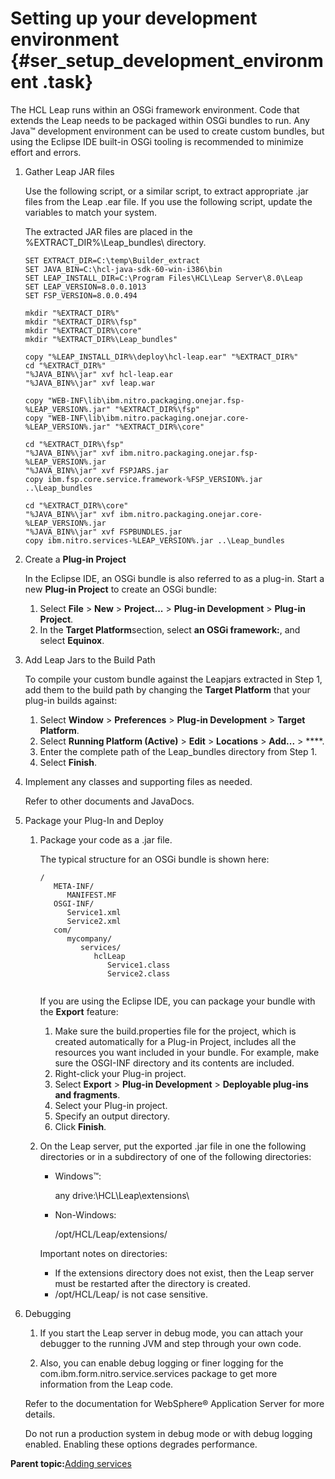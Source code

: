 # Setting up your development environment {#ser_setup_development_environment .task}

The HCL Leap runs within an OSGi framework environment. Code that extends the Leap needs to be packaged within OSGi bundles to run. Any Java™ development environment can be used to create custom bundles, but using the Eclipse IDE built-in OSGi tooling is recommended to minimize effort and errors.

1.  Gather Leap JAR files

    Use the following script, or a similar script, to extract appropriate .jar files from the Leap .ear file. If you use the following script, update the variables to match your system.

    The extracted JAR files are placed in the %EXTRACT\_DIR%\\Leap\_bundles\\ directory.

    ```
    SET EXTRACT_DIR=C:\temp\Builder_extract
    SET JAVA_BIN=C:\hcl-java-sdk-60-win-i386\bin
    SET LEAP_INSTALL_DIR=C:\Program Files\HCL\Leap Server\8.0\Leap
    SET LEAP_VERSION=8.0.0.1013
    SET FSP_VERSION=8.0.0.494
    
    mkdir "%EXTRACT_DIR%"
    mkdir "%EXTRACT_DIR%\fsp"
    mkdir "%EXTRACT_DIR%\core"
    mkdir "%EXTRACT_DIR%\Leap_bundles"
    
    copy "%LEAP_INSTALL_DIR%\deploy\hcl-leap.ear" "%EXTRACT_DIR%"
    cd "%EXTRACT_DIR%"
    "%JAVA_BIN%\jar" xvf hcl-leap.ear
    "%JAVA_BIN%\jar" xvf leap.war
    
    copy "WEB-INF\lib\ibm.nitro.packaging.onejar.fsp-%LEAP_VERSION%.jar" "%EXTRACT_DIR%\fsp"
    copy "WEB-INF\lib\ibm.nitro.packaging.onejar.core-%LEAP_VERSION%.jar" "%EXTRACT_DIR%\core"
    
    cd "%EXTRACT_DIR%\fsp"
    "%JAVA_BIN%\jar" xvf ibm.nitro.packaging.onejar.fsp-%LEAP_VERSION%.jar
    "%JAVA_BIN%\jar" xvf FSPJARS.jar
    copy ibm.fsp.core.service.framework-%FSP_VERSION%.jar ..\Leap_bundles
    
    cd "%EXTRACT_DIR%\core"
    "%JAVA_BIN%\jar" xvf ibm.nitro.packaging.onejar.core-%LEAP_VERSION%.jar
    "%JAVA_BIN%\jar" xvf FSPBUNDLES.jar
    copy ibm.nitro.services-%LEAP_VERSION%.jar ..\Leap_bundles
    ```

2.  Create a **Plug-in Project**

    In the Eclipse IDE, an OSGi bundle is also referred to as a plug-in. Start a new **Plug-in Project** to create an OSGi bundle:

    1.  Select **File** \> **New** \> **Project...** \> **Plug-in Development** \> **Plug-in Project**.
    2.  In the **Target Platform**section, select **an OSGi framework:**, and select **Equinox**.
3.  Add Leap Jars to the Build Path

    To compile your custom bundle against the Leapjars extracted in Step 1, add them to the build path by changing the **Target Platform** that your plug-in builds against:

    1.  Select **Window** \> **Preferences** \> **Plug-in Development** \> **Target Platform**.
    2.  Select **Running Platform \(Active\)** \> **Edit** \> **Locations** \> **Add...** \> ****.
    3.  Enter the complete path of the Leap\_bundles directory from Step 1.
    4.  Select **Finish**.
4.  Implement any classes and supporting files as needed.

    Refer to other documents and JavaDocs.

5.  Package your Plug-In and Deploy

    1.  Package your code as a .jar file.

        The typical structure for an OSGi bundle is shown here:

        ```
        /
           META-INF/
              MANIFEST.MF
           OSGI-INF/
              Service1.xml
              Service2.xml
           com/
              mycompany/
                 services/
                    hclLeap
                       Service1.class
                       Service2.class
               
        ```

        If you are using the Eclipse IDE, you can package your bundle with the **Export** feature:

        1.  Make sure the build.properties file for the project, which is created automatically for a Plug-in Project, includes all the resources you want included in your bundle. For example, make sure the OSGI-INF directory and its contents are included.
        2.  Right-click your Plug-in project.
        3.  Select **Export** \> **Plug-in Development** \> **Deployable plug-ins and fragments**.
        4.  Select your Plug-in project.
        5.  Specify an output directory.
        6.  Click **Finish**.
    2.  On the Leap server, put the exported .jar file in one the following directories or in a subdirectory of one of the following directories:

        -   Windows™:

            any drive:\\HCL\\Leap\\extensions\\

        -   Non-Windows:

            /opt/HCL/Leap/extensions/

        Important notes on directories:

        -   If the extensions directory does not exist, then the Leap server must be restarted after the directory is created.
        -   /opt/HCL/Leap/ is not case sensitive.
6.  Debugging

    1.  If you start the Leap server in debug mode, you can attach your debugger to the running JVM and step through your own code.

    2.  Also, you can enable debug logging or finer logging for the com.ibm.form.nitro.service.services package to get more information from the Leap code.

    Refer to the documentation for WebSphere® Application Server for more details.

    Do not run a production system in debug mode or with debug logging enabled. Enabling these options degrades performance.


**Parent topic:**[Adding services](services_toc.md)

